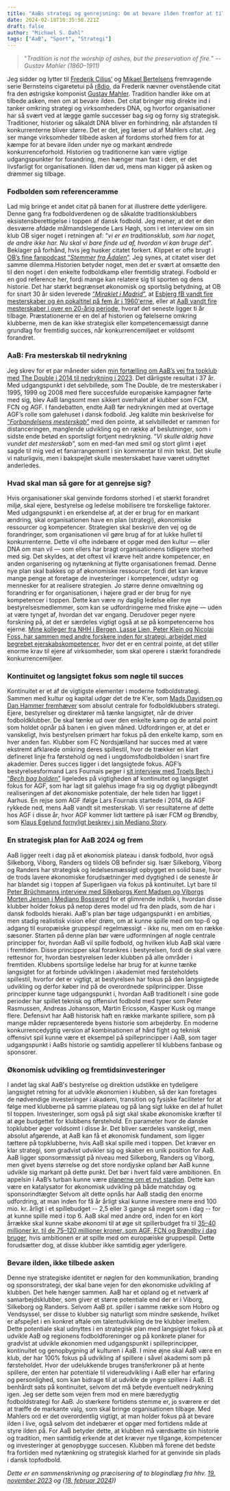 ```yaml
---
title: "AaBs strategi og genrejsning: Om at bevare ilden fremfor at tilbede asken"
date: 2024-02-18T10:35:58.221Z
draft: false
author: "Michael S. Dahl"
tags: ["AaB", "Sport", "Strategi"]
---
```



> "*Tradition is not the worship of ashes, but the preservation of fire.*"
> -- <cite>*Gustav Mahler (1860–1911)*</cite>

Jeg sidder og lytter til [Frederik Cilius’](tab:https://twitter.com/badehat) og [Mikael Bertelsens](tab:https://twitter.com/BertelsenMikael) fremragende serie Bernsteins cigaretetui på [r8dio](tab:https://r8dio.dk/), da Frederik nævner ovenstående citat fra den østrigske komponist [Gustav Mahler](tab:https://en.wikipedia.org/wiki/Gustav_Mahler). Tradition handler ikke om at tilbede asken, men om at bevare ilden. Det citat bringer mig direkte ind i tanker omkring strategi og virksomheders DNA, og hvorfor organisationer har så svært ved at lægge gamle successer bag sig og forny sig strategisk. Traditioner, historier og såkaldt DNA bliver en forhindring, når afstanden til konkurrenterne bliver større. Det er det, jeg læser ud af Mahlers citat. Jeg ser mange virksomheder tilbede asken af fordoms storhed frem for at kæmpe for at bevare ilden under nye og markant ændrede konkurrenceforhold. Historien og traditionerne kan være vigtige udgangspunkter for forandring, men hænger man fast i dem, er det livsfarligt for organisationen. Ilden dør ud, mens man kigger på asken og drømmer sig tilbage.

### Fodbolden som referenceramme
Lad mig bringe et andet citat på banen for at illustrere dette yderligere. Denne gang fra fodboldverdenen og de såkaldte traditionsklubbers eksistensberettigelse i toppen af dansk fodbold.
Jeg mener, at det er den desværre afdøde målmandslegende Lars Høgh, som i et interview om sin klub OB siger noget i retningen af: “*vi er en traditionsklub, som har noget, de andre ikke har. Nu skal vi bare finde ud af, hvordan vi kan bruge det*”. Beklager på forhånd, hvis jeg husker citatet forkert. Klippet er ofte brugt i [OB’s fine fanpodcast “*Stemmer fra Ådalen*”](tab:https://obstemmer.dk/). Jeg synes, at citatet viser det samme dilemma.Historien betyder noget, men det er svært at omsætte den til den noget i den enkelte fodboldkamp eller fremtidig strategi.
Fodbold er en god reference her, fordi mange kan relatere sig til sporten og dens historie. Det har stærkt begrænset økonomisk og sportslig betydning, at OB for snart 30 år siden leverede [“*Miraklet i Madrid*”](tab:https://da.wikipedia.org/wiki/Miraklet_i_Madrid), at [Esbjerg fB vandt fire mesterskaber og én pokaltitel på fem år i 1960'erne](tab:https://da.wikipedia.org/wiki/Esbjerg_forenede_Boldklubber#1949-1969), eller at [AaB vandt fire mesterskaber i over en 20-årig periode](tab:https://da.wikipedia.org/wiki/AaB_Fodbold#Historiske_resultater), hvoraf det seneste ligger ti år tilbage. Præstationerne er en del af historien og følelserne omkring klubberne, men de kan ikke strategisk eller kompetencemæssigt danne grundlag for fremtidig succes, når konkurrencemiljøet er voldsomt forandret.

### AaB: Fra mesterskab til nedrykning
Jeg skrev for et par måneder siden [min fortælling om AaB’s vej fra topklub med The Double i 2014 til nedrykning i 2023](tab:https://msdahl.bearblog.dev/forbandelsens-mesterskab/). Det dårligste resultat i 37 år. Med udgangspunkt i det selvbillede, som The Double, de tre mesterskaber i 1995, 1999 og 2008 med flere succesfulde europæiske kampagner førte med sig, blev AaB langsomt men sikkert overhalet af klubber som FCM, FCN og AGF. I fandebatten, endte AaB før nedrykningen med at overtage AGF’s rolle som galehuset i dansk fodbold.
Jeg kaldte min beskrivelse for [“*Forbandelsens mesterskab*”](tab:https://msdahl.bearblog.dev/forbandelsens-mesterskab/) med den pointe, at selvbilledet er rammen for distanceringen, manglende udvikling og en række af beslutninger, som i sidste ende betød en sportsligt fortjent nedrykning. “*Vi skulle aldrig have vundet det mesterskab*”, som en med-fan med smil og stort glimt i øjet sagde til mig ved et fanarrangement i sin kommentar til min tekst. Det skulle vi naturligvis, men i bakspejlet skulle mesterskabet have været udnyttet anderledes.

### Hvad skal man så gøre for at genrejse sig?
Hvis organisationer skal genvinde fordoms storhed i et stærkt forandret miljø, skal ejere, bestyrelse og ledelse mobilisere tre forskellige faktorer. Med udgangspunkt i en erkendelse af, at der er brug for en markant ændring, skal organisationen have en plan (strategi), økonomiske ressourcer og kompetencer.
Strategien skal beskrive den vej og de forandringer, som organisationen vil gøre brug af for at lukke hullet til konkurrenterne. Dette vil ofte indebære et opgør med den kultur — eller DNA om man vil — som ellers har bragt organisationens tidligere storhed med sig. Det skyldes, at det oftest vil kræve helt andre kompetencer, en anden organisering og nytænkning at flytte organisationen fremad.
Denne nye plan skal bakkes op af økonomiske ressourcer, fordi det kan kræve mange penge at foretage de investeringer i kompetencer, udstyr og mennesker for at realisere strategien.
Jo større denne omvæltning og forandring er for organisationen, i højere grad er der brug for nye kompetencer i toppen. Dette kan være ny daglig ledelse eller nye bestyrelsesmedlemmer, som kan se udfordringerne med friske øjne — uden at være tynget af, hvordan det var engang. Derudover peger nyere forskning på, at det er særdeles vigtigt også at se på kompetencerne hos ejerne. [Mine kolleger fra NHH i Bergen, Lasse Lien, Peter Klein og Nicolai Foss, har sammen med andre forskere inden for strategi, arbejdet med begrebet ejerskabskompetencer](tab:https://research-api.cbs.dk/ws/portalfiles/portal/95902314/nicolai_j_foss_et_al_ownership_competence_publishersversion.pdf), hvor det er en central pointe, at det stiller enorme krav til ejere af virksomheder, som skal operere i stærkt forandrede konkurrencemiljøer.

### Kontinuitet og langsigtet fokus som nøgle til succes
Kontinuitet er et af de vigtigste elementer i moderne fodboldstrategi. Sammen med kultur og kapital udgør det de tre K’er, som [Mads Davidsen og Dan Hammer fremhæver](tab:https://www.dafoloforlag.dk/dk/ledelse-og-udvikling/hvor-svart-kan-det-vare--7780) som absolut centrale for fodboldklubbers strategi. Ejere, bestyrelser og direktører må tænke langsigtet, når de driver fodboldklubber. De skal tænke ud over den enkelte kamp og de antal point som holdet opnår på banen i en given måned. Udfordringen er, at det er vanskeligt, hvis bestyrelsen primært har fokus på den enkelte kamp, som en hver anden fan.
Klubber som FC Nordsjælland har succes med at være ekstremt afklarede omkring deres spillestil, hvor de trækker en klart defineret linje fra førstehold og ned i ungdomsfodboldbolden i snart fire akademier. Deres succes ligger i det langsigtede fokus. AGF’s bestyrelsesformand Lars Fournais peger i [sit interview med Troels Bech i “*Bech bag bolden*”](tab:https://en.troelsbech.com/podcast/episode/7ae40b04/fodboldledelse-i-agf-med-formand-lars-fournais) ligeledes på vigtigheden af kontinuitet og langsigtet fokus for AGF, som har lagt sit galehus image fra sig og dygtigt påbegyndt realiseringen af det økonomiske potentiale, der hele tiden har ligget i Aarhus. En rejse som AGF ifølge Lars Fournais startede i 2014, da AGF rykkede ned, mens AaB vandt sit mesterskab. Vi ser resultaterne af dette hos AGF i disse år, hvor AGF kommer lidt tættere på især FCM og Brøndby, som [Klaus Egelund fornyligt beskrev i sin Mediano Story](tab:https://www.mediano.nu/oversigt/2023/11/9/mediano-story-slaget-om-jylland).

### En strategisk plan for AaB 2024 og frem
AaB ligger reelt i dag på et økonomisk plateau i dansk fodbold, hvor også Silkeborg, Viborg, Randers og tildels OB befinder sig. Især Silkeborg, Viborg og Randers har strategisk og ledelsesmæssigt opbygget en solid base, hvor de trods lavere økonomiske forudsætninger med dygtighed i de seneste år har blandet sig i toppen af Superligaen via fokus på kontinuitet. Lyt bare til [Peter Brüchmanns interview med Silkeborgs Kent Madsen og Viborgs Morten Jensen i Mediano Bossword](tab:https://www.mediano.nu/oversigt/2023/11/15/mediano-bosword-en-masterclass-i-oprykning-og-fodboldledelse) for et glimrende indblik i, hvordan disse klubber holder fokus på netop deres model ud fra den plads, som de har i dansk fodbolds hieraki.
AaB's plan bør tage udgangspunkt i en ambitiøs, men stadig realistisk vision eller drøm, om at kunne spille med om top-6 og adgang til europæiske gruppespil regelmæssigt - ikke nu, men om en række sæsoner. Starten på denne plan bør være udformningen af nogle centrale principper for, hvordan AaB vil spille fodbold, og hvilken klub AaB skal være i fremtiden. Disse principper skal forankres i bestyrelsen, fordi de skal være rettesnor for, hvordan bestyrelsen leder klubben på alle områder i fremtiden.
Klubbens sportslige ledelse har brug for at kunne tænke langsigtet for at forbinde udviklingen i akademiet med førsteholdets spillestil, hvorfor det er vigtigt, at bestyrelsen har fokus på den langsigtede udvikling og derfor køber ind på de overordnede spilprincipper.
Disse principper kunne tage udgangspunkt i, hvordan AaB traditionelt i sine gode perioder har spillet teknisk og offensivt fodbold med typer som Peter Rasmussen, Andreas Johansson, Martin Ericsson, Kasper Kusk og mange flere. Defensivt har AaB historisk haft en række markante spillere, som på mange måder repræsenterede byens historie som arbejderby. En moderne konkurrencedygtig version af kombinationen af hård fight og teknisk offensivt spil kunne være et eksempel på spilleprincipper i AaB, som tager udgangspunkt i AaBs historie og samtidig appellerer til klubbens fanbase og sponsorer.

### Økonomisk udvikling og fremtidsinvesteringer
I andet lag skal AaB's bestyrelse og direktion udstikke en tydeligere langsigtet retning for at udvikle økonomien i klubben, så der kan foretages de nødvendige investeringer i akademi, transition og fysiske faciliteter for at følge med klubberne på samme plateau og på lang sigt lukke en del af hullet til toppen. Investeringer, som også på sigt skal skabe økonomiske kræfter til at øge budgettet for klubbens førstehold. En parameter hvor de danske topklubber øger voldsomt i disse år.
Det bliver særdeles vanskeligt, men absolut afgørende, at AaB kan få et økonomisk fundament, som ligger tættere på topklubberne, hvis AaB skal spille med i toppen. Det kræver en klar strategi, som gradvist udvikler sig og skaber en unik position for AaB.
AaB ligger sponsormæssigt på niveau med Silkeborg, Randers og Viborg, men givet byens størrelse og det store nordjyske opland bør AaB kunne udvikle sig markant på dette punkt. Det bør i hvert fald være ambitionen.
En appelsin i AaB’s turban kunne være [planerne om et nyt stadion](tab:https://nordjyske.dk/nyheder/aalborg/investorgruppe-arbejder-paa-ny-fodbold-og-haandboldarena-i-aalborg/4682376). Dette kan være en katalysator for økonomisk udvikling på både matchday og sponsorindtægter
Selvom alt dette opnås har AaB stadig den enorme udfordring, at man inden for få år årligt skal kunne investere mere end 100 mio. kr. årligt i et spillebudget -- 2,5 eller 3 gange så meget som i dag -- for at kunne spille med i top 6. AaB skal med andre ord, inden for en kort årrække skal kunne skabe økonomi til at øge sit spillerbudget fra til [35–40 millioner kr. til de 75–120 millioner kroner, som AGF, FCN og Brøndby i dag bruger](tab:https://www.tipsbladet.dk/nyhed/superliga/find-transfer-magien-uden-den-solgte-sportschef), hvis ambitionen er at spille med om europæiske gruppespil. Dette forudsætter dog, at disse klubber ikke samtidig øger yderligere.

### Bevare ilden, ikke tilbede asken
Denne nye strategiske identitet er nøglen for den kommunikation, branding og sponsorstrategi, der skal bane vejen for den økonomiske udvikling af klubben. Det hele hænger sammen. AaB har et opland og et netværk af samarbejdsklubber, som giver et større potentiale end der er i Viborg, Silkeborg og Randers. Selvom AaB pt. spiller i samme række som Hobro og Vendsyssel, ser disse to klubber sig naturligt som mindre søskende, hvilket er afspejlet i en konkret aftale om talentudvikling de tre klubber imellem. Dette potentiale skal udnyttes i en strategisk plan med langsigtet fokus på at udvikle AaB og regionens fodboldforeninger og på konkrete planer for gradvist at udvikle økonomien med udgangspunkt i spilleprincipper, kontinuitet og genopbygning af kulturen i AaB.
I mine øjne skal AaB være en klub, der har 100% fokus på udvikling af spillere i såvel akademi som på førsteholdet. Hvor der udelukkende bruges transferkroner på at hente spillere, der enten har potentiale til videreudvikling i AaB eller har erfaring og personlighed, som kan bidrage til at udvikle de yngre spillere i AaB. Et benhårdt sats på kontinuitet, selvom det må betyde eventuelt nedrykning igen. Jeg ser dette som vejen frem mod en mere bæredygtig fodboldstrategi for AaB.
Jo stærkere fortidens stemme er, jo sværere er det at træffe de markante valg, som skal bringe organisationen tilbage. Med Mahlers ord er det overordentlig vigtigt, at man holder fokus på at bevare ilden i live, også selvom det indebærer et opgør med fortidens måde at styre ilden på. For AaB betyder dette, at klubben må værdsætte sin historie og tradition, men samtidig erkende at det kræver nye tilgange, kompetencer og investeringer at genopbygge succesen. Klubben må forene det bedste fra fortiden med nytænkning og strategisk klarhed for at genvinde sin plads i dansk topfodbold.

*Dette er en sammenskrivning og præcisering af to blogindlæg fra hhv. [19. november 2023](https://msdahl.bearblog.dev/aab-strategi-2030/) og ([18. februar 2024](https://msdahl.bearblog.dev/strategi-traditioner-dna/)))*
